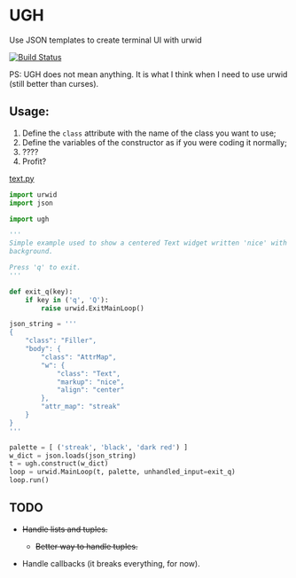 # UGH
Use JSON templates to create terminal UI with urwid

[![Build Status](https://travis-ci.org/meyer1994/ugh.svg?branch=master)](https://travis-ci.org/meyer1994/ugh)

PS: UGH does not mean anything. It is what I think when I need to use urwid (still better than curses).


## Usage:
1. Define the `class` attribute with the name of the class you want to use;
2. Define the variables of the constructor as if you were coding it normally;
3. ????
4. Profit?

[text.py](examples/text.py)
```python
import urwid
import json

import ugh

'''
Simple example used to show a centered Text widget written 'nice' with red
background.

Press 'q' to exit.
'''

def exit_q(key):
    if key in ('q', 'Q'):
        raise urwid.ExitMainLoop()

json_string = '''
{
    "class": "Filler",
    "body": {
        "class": "AttrMap",
        "w": {
            "class": "Text",
            "markup": "nice",
            "align": "center"
        },
        "attr_map": "streak"
    }
}
'''

palette = [ ('streak', 'black', 'dark red') ]
w_dict = json.loads(json_string)
t = ugh.construct(w_dict)
loop = urwid.MainLoop(t, palette, unhandled_input=exit_q)
loop.run()
```

## TODO
- ~~Handle lists and tuples.~~

   - ~~Better way to handle tuples.~~

- Handle callbacks (it breaks everything, for now).

